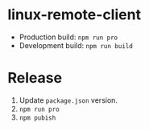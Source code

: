 # linux-remote-client
- Production build: `npm run pro`
- Development build: `npm run build`
# Release
1. Update `package.json` version.
2. `npm run pro`
3. `npm pubish`
